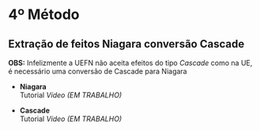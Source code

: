 # 4º Método
## **Extração de feitos Niagara conversão Cascade** </br>
**OBS:** Infelizmente a UEFN não aceita efeitos do tipo *Cascade* como na UE, é necessário uma conversão de Cascade para Niagara </br>

* **Niagara** </br>
Tutorial
*Vídeo (EM TRABALHO)*

* **Cascade** </br>
Tutorial
*Vídeo (EM TRABALHO)*
